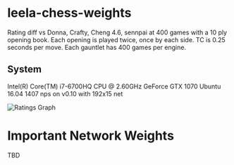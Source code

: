# leela-chess-weights

Rating diff vs Donna, Crafty, Cheng 4.6, sennpai at 400 games with a 10 ply opening book. Each opening is played twice, once by each side. TC is 0.25 seconds per move. Each gauntlet has 400 games per engine.

## System

Intel(R) Core(TM) i7-6700HQ CPU @ 2.60GHz
GeForce GTX 1070
Ubuntu 16.04
1407 nps on v0.10 with 192x15 net

![Ratings Graph](https://raw.githubusercontent.com/dkappe/leela-chess-weights/master/chart.png)

# Important Network Weights

TBD

